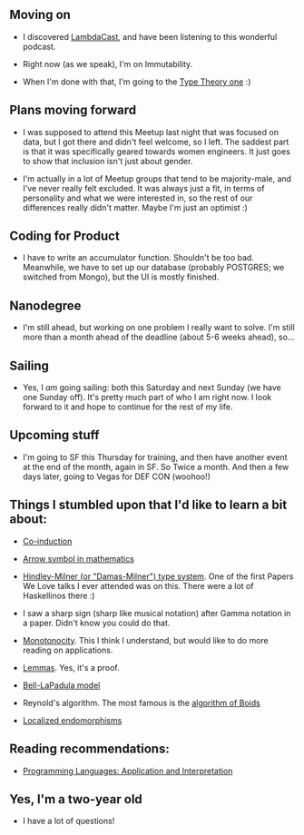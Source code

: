 ## Moving on

- I discovered [LambdaCast](https://soundcloud.com/lambda-cast), and have been listening to this wonderful podcast.

- Right now (as we speak), I'm on Immutability.
  
- When I'm done with that, I'm going to the [Type Theory one](http://typetheorypodcast.com/) :) 

## Plans moving forward

- I was supposed to attend this Meetup last night that was focused on data,
  but I got there and didn't feel welcome, so I left. The saddest part is that
  it was specifically geared towards women engineers. It just goes to show that 
  inclusion isn't just about gender. 
  
- I'm actually in a lot of Meetup groups that tend to be majority-male, and 
  I've never really felt excluded. It was always just a fit, in terms of personality
  and what we were interested in, so the rest of our differences really didn't matter.
  Maybe I'm just an optimist :)
  
  
## Coding for Product

- I have to write an accumulator function. Shouldn't be too bad.
  Meanwhile, we have to set up our database (probably POSTGRES; we switched from Mongo), 
  but the UI is mostly finished.
  
## Nanodegree

- I'm still ahead, but working on one problem I really want to solve. I'm still more
  than a month ahead of the deadline (about 5-6 weeks ahead), so...
  
## Sailing

- Yes, I *am* going sailing: both this Saturday and next Sunday (we have one Sunday off).
  It's pretty much part of who I am right now. I look forward to it and hope to continue for
  the rest of my life.
  
## Upcoming stuff

- I'm going to SF this Thursday for training, and then have another event at the end of the month,
  again in SF. So Twice a month. And then a few days later, going to Vegas for DEF CON (woohoo!)
  
## Things I stumbled upon that I'd like to learn a bit about:

- [Co-induction](https://en.wikipedia.org/wiki/Coinduction)

- [Arrow symbol in mathematics](https://en.wikipedia.org/wiki/Comma_category)

- [Hindley-Milner (or "Damas-Milner") type system](https://en.wikipedia.org/wiki/Hindley%E2%80%93Milner_type_system). 
  One of the first Papers We Love talks I ever attended was on this. There were a lot of Haskellinos there :)
  
- I saw a sharp sign (sharp like musical notation) after Gamma notation in a paper. Didn't know you could do that.

- [Monotonocity](https://en.wikipedia.org/wiki/Monotonic_function). This I think I understand, but would like to do
  more reading on applications.
  
- [Lemmas](http://mathworld.wolfram.com/Lemma.html). Yes, it's a proof. 

- [Bell-LaPadula model](https://en.wikipedia.org/wiki/Bell%E2%80%93LaPadula_model)

- Reynold's algorithm. The most famous is the [algorithm of Boids](https://en.wikipedia.org/wiki/Boids)

- [Localized endomorphisms](https://ncatlab.org/nlab/show/localized+endomorphism)

## Reading recommendations:

- [Programming Languages: Application and Interpretation](http://cs.brown.edu/~sk/Publications/Books/ProgLangs/2007-04-26/plai-2007-04-26.pdf)

## Yes, I'm a two-year old

- I have a lot of questions!

  
